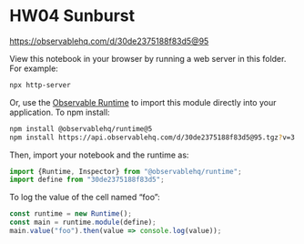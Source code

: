 # HW04 Sunburst

https://observablehq.com/d/30de2375188f83d5@95

View this notebook in your browser by running a web server in this folder. For
example:

~~~sh
npx http-server
~~~

Or, use the [Observable Runtime](https://github.com/observablehq/runtime) to
import this module directly into your application. To npm install:

~~~sh
npm install @observablehq/runtime@5
npm install https://api.observablehq.com/d/30de2375188f83d5@95.tgz?v=3
~~~

Then, import your notebook and the runtime as:

~~~js
import {Runtime, Inspector} from "@observablehq/runtime";
import define from "30de2375188f83d5";
~~~

To log the value of the cell named “foo”:

~~~js
const runtime = new Runtime();
const main = runtime.module(define);
main.value("foo").then(value => console.log(value));
~~~
